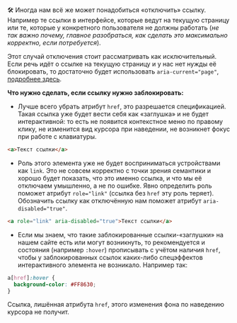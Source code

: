 🛠 Иногда нам всё же может понадобиться «отключить» ссылку. Например те ссылки в интерфейсе, которые ведут на текущую страницу или те, которые у конкретного пользователя не должны работать (_не так важно почему, главное разобраться, как сделать это максимально корректно, если потребуется_).

Этот случай отключения стоит рассматривать как исключительный. Если речь идёт о ссылке на текущую страницу и у нас нет нужды её блокировать, то достаточно будет использовать `aria-current="page"`, [подробнее здесь](/a11y/aria-current/).

**Что нужно сделать, если ссылку нужно заблокировать:**

* Лучше всего убрать атрибут `href`, это разрешается спецификацией. Такая ссылка уже будет вести себя как «заглушка» и не будет интерактивной: то есть не появится контекстное меню по правому клику, не изменится вид курсора при наведении, не возникнет фокус при работе с клавиатуры.

```html
<a>Текст ссылки</a>
```

* Роль этого элемента уже не будет восприниматься устройствами как `link`. Это не совсем корректно с точки зрения семантики и хорошо будет показать, что это именно ссылка, и что мы её отключаем умышленно, а не по ошибке. Явно определить роль поможет атрибут `role="link"` (ссылка без `href` эту роль теряет). Обозначить ссылку как отключённую нам поможет атрибут `aria-disabled="true"`.

```html
<a role="link" aria-disabled="true">Текст ссылки</a>
```

* Если мы знаем, что такие заблокированные ссылки-«заглушки» на нашем сайте есть или могут возникнуть, то рекомендуется и состояния (например `:hover`) прописывать с учётом наличия `href`, чтобы у заблокированных ссылок каких-либо спецэффектов интерактивного элемента не возникало. Например так:

```css
a[href]:hover {
  background-color: #FF8630;
}
```

Ссылка, лишённая атрибута `href`, этого изменения фона по наведению курсора не получит.

